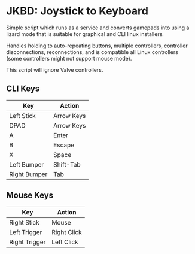 # JKBD: Joystick to Keyboard
Simple script which runs as a service and converts gamepads into using a lizard
mode that is suitable for graphical and CLI linux installers.

Handles holding to auto-repeating buttons, multiple controllers, controller
disconnections, reconnections, and is compatible all Linux controllers (some 
controllers might not support mouse mode).

This script will ignore Valve controllers.

## CLI Keys
| Key          | Action     |
| ------------ | ---------- |
| Left Stick   | Arrow Keys |
| DPAD         | Arrow Keys |
| A            | Enter      |
| B            | Escape     |
| X            | Space      |
| Left Bumper  | Shift-Tab  |
| Right Bumper | Tab        |

## Mouse Keys
| Key           | Action      |
| ------------- | ----------- |
| Right Stick   | Mouse       |
| Left Trigger  | Right Click |
| Right Trigger | Left Click  |